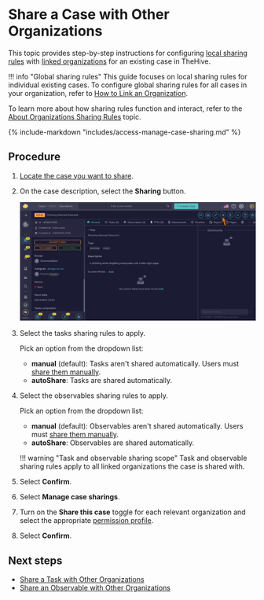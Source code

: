 # Share a Case with Other Organizations

This topic provides step-by-step instructions for configuring [local sharing rules](../../../administration/organizations/about-organizations-sharing-rules.md#local-sharing-rules) with [linked organizations](../../../administration/organizations/link-an-organization.md) for an existing case in TheHive.

!!! info "Global sharing rules"
    This guide focuses on local sharing rules for individual existing cases. To configure global sharing rules for all cases in your organization, refer to [How to Link an Organization](../../../administration/organizations/link-an-organization.md).

To learn more about how sharing rules function and interact, refer to the [About Organizations Sharing Rules](../../../administration/organizations/about-organizations-sharing-rules.md) topic.

{% include-markdown "includes/access-manage-case-sharing.md" %}

<h2>Procedure</h2>

1. [Locate the case you want to share](../../analyst-corner/cases/search-for-cases/find-a-case.md).

2. On the case description, select the **Sharing** button.

    ![Sharing a case](/thehive/images/user-guides/analyst-corner/cases/sharing-a-case.png)

3. Select the tasks sharing rules to apply.

    Pick an option from the dropdown list:

    * **manual** (default): Tasks aren't shared automatically. Users must [share them manually](../tasks/share-a-task.md).
    * **autoShare**: Tasks are shared automatically.

4. Select the observables sharing rules to apply.

    Pick an option from the dropdown list:
    
    * **manual** (default): Observables aren't shared automatically. Users must [share them manually](../cases/share-an-observable.md).
    * **autoShare**: Observables are shared automatically.

    !!! warning "Task and observable sharing scope"
        Task and observable sharing rules apply to all linked organizations the case is shared with.

5. Select **Confirm**.

6. Select **Manage case sharings**.

7. Turn on the **Share this case** toggle for each relevant organization and select the appropriate [permission profile](../../../administration/profiles/about-profiles.md).

8. Select **Confirm**.

<h2>Next steps</h2>

* [Share a Task with Other Organizations](../tasks/share-a-task.md)
* [Share an Observable with Other Organizations](share-an-observable.md)
